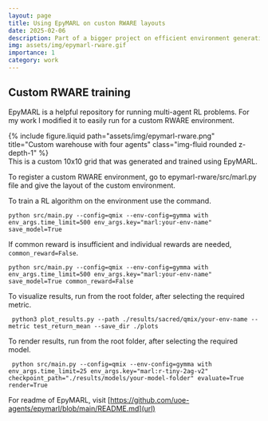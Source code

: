 ```yaml
---
layout: page
title: Using EpyMARL on custon RWARE layouts
date: 2025-02-06
description: Part of a bigger project on efficient environment generation
img: assets/img/epymarl-rware.gif
importance: 1
category: work
---
```


## Custom RWARE training

EpyMARL is a helpful repository for running multi-agent RL problems. For my work I modified it to easily run for a custom RWARE environment.

<div class="row">
    <div class="col-sm mt-3 mt-md-0" style="vertical-align:middle">
        {% include figure.liquid path="assets/img/epymarl-rware.png" title="Custom warehouse with four agents" class="img-fluid rounded z-depth-1" %}
    </div>
</div>
<div class="caption">
   This is a custom 10x10 grid that was generated and trained using EpyMARL.
</div>

To register a custom RWARE environment, go to epymarl-rware/src/marl.py file and give the layout of the custom environment. 

To train a RL algorithm on the environment use the command.

```shell
python src/main.py --config=qmix --env-config=gymma with env_args.time_limit=500 env_args.key="marl:your-env-name" save_model=True
```

If common reward is insufficient and individual rewards are needed, ```common_reward=False```.

```shell
python src/main.py --config=qmix --env-config=gymma with env_args.time_limit=500 env_args.key="marl:your-env-name" save_model=True common_reward=False
```


To visualize results, run from the root folder, after selecting the required metric.

```shell
 python3 plot_results.py --path ./results/sacred/qmix/your-env-name --metric test_return_mean --save_dir ./plots
```

To render results, run from the root folder, after selecting the required model.

```shell
 python src/main.py --config=qmix --env-config=gymma with env_args.time_limit=25 env_args.key="marl:r-tiny-2ag-v2" checkpoint_path="./results/models/your-model-folder" evaluate=True render=True
```

For readme of EpyMARL, visit [https://github.com/uoe-agents/epymarl/blob/main/README.md](url)
 


